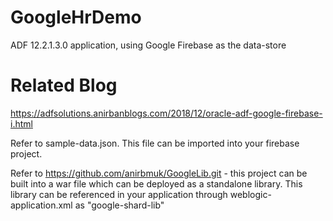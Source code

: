 # GoogleHrDemo  
ADF 12.2.1.3.0 application, using Google Firebase as the data-store  

# Related Blog  
https://adfsolutions.anirbanblogs.com/2018/12/oracle-adf-google-firebase-i.html  

Refer to sample-data.json. This file can be imported into your firebase project.

Refer to https://github.com/anirbmuk/GoogleLib.git - this project can be built into a war file which can be deployed as a standalone library. This library can be referenced in your application through weblogic-application.xml as "google-shard-lib"
